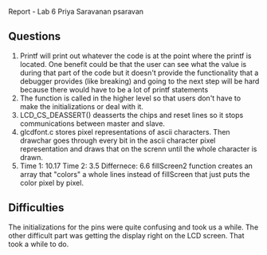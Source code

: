 Report - Lab 6
Priya Saravanan 
psaravan

## Questions
1. Printf will print out whatever the code is at the point where the printf is located. One benefit could be that the user can see what the value is during
 that part of the code but it doesn't provide the functionality that a debugger provides (like breaking) and going to the next step will be hard because
 there would have to be a lot of printf statements
2. The function is called in the higher level so that users don't have to make the initializations or deal with it. 
3. LCD_CS_DEASSERT() deasserts the chips and reset lines so it stops communications between master and slave. 
4. glcdfont.c stores pixel representations of ascii characters. Then drawchar goes through every bit in the ascii character pixel representation and draws that on the screnn until the whole character is drawn.
5. Time 1: 10.17
Time 2: 3.5
Differnece: 6.6
fillScreen2 function creates an array that "colors" a whole lines instead of fillScreen that just puts the color pixel by pixel.

## Difficulties
The initializations for the pins were quite confusing and took us a while. The other difficult part was getting the display right on the LCD screen. That took a while to do. 
